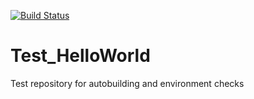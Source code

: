 [![Build Status](https://travis-ci.org/Cyberzoid1/Test_HelloWorld.svg?branch=master)](https://travis-ci.org/Cyberzoid1/Test_HelloWorld)

# Test_HelloWorld
Test repository for autobuilding and environment checks
